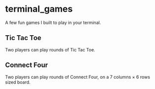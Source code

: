 # terminal_games
A few fun games I built to play in your terminal.

## Tic Tac Toe
Two players can play rounds of Tic Tac Toe.

## Connect Four
Two players can play rounds of Connect Four, on a 7 columns × 6 rows sized board.
